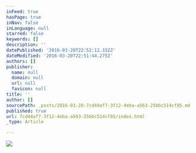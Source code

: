 ```yaml
---
inFeed: true
hasPage: true
inNav: false
inLanguage: null
starred: false
keywords: []
description: ''
datePublished: '2016-03-20T22:52:12.152Z'
dateModified: '2016-03-20T22:51:44.275Z'
authors: []
publisher:
  name: null
  domain: null
  url: null
  favicon: null
title: ''
author: []
sourcePath: _posts/2016-03-20-7cd44af7-3f12-4eba-a563-25bbc514cf85.md
published: true
url: 7cd44af7-3f12-4eba-a563-25bbc514cf85/index.html
_type: Article

---
```

![](https://the-grid-user-content.s3-us-west-2.amazonaws.com/1613968c-a9e4-4a7e-92ef-dd2a7b05cf1e.jpg)